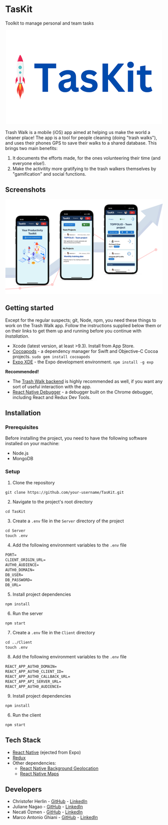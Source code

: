 # TasKit

Toolkit to manage personal and team tasks

<p align="center">
  <img src="images/logo.png" />
</p>



Trash Walk is a mobile (iOS) app aimed at helping us make the world a cleaner place! The app is a tool for people cleaning (doing "trash walks"), and uses their phones GPS to save their walks to a shared database. This brings two main benefits:

1. It documents the efforts made, for the ones volunteering their time (and everyone else!).
2. Make the activitity more gratifying to the trash walkers themselves by "gamification" and social functions.

## Screenshots

<p align="center">
  <img src="images/10.png" />
</p>



## Getting started

Except for the regular suspects; git, Node, npm, you need these things to work on the Trash Walk app. Follow the instructions supplied below them or on their links to get them up and running before you continue with *Installation*.

* Xcode (latest version, at least >9.3). Install from App Store.
* [Cocoapods](https://cocoapods.org) - a dependency manager for Swift and Objective-C Cocoa projects. 
  ```sudo gem install cocoapods```
* [Expo XDE](https://www.expo.io) - the Expo development environment.
  ```npm install -g exp```

**Recommended!**

* The [Trash Walk backend](https://github.com/cherlin/trash-walk-backend) is highly recommended as well, if you want any sort of useful interaction with the app.
* [React Native Debugger](https://github.com/jhen0409/react-native-debugger) - a debugger built on the Chrome debugger, including React and Redux Dev Tools.

## Installation

### Prerequisites
Before installing the project, you need to have the following software installed on your machine:
- Node.js
- MongoDB

### Setup
1. Clone the repository
```
git clone https://github.com/your-username/TasKit.git
```
2. Navigate to the project's root directory
```
cd TasKit
```
3. Create a `.env` file in the `Server` directory of the project
```
cd Server
touch .env
```
4. Add the following environment variables to the `.env` file
```
PORT=
CLIENT_ORIGIN_URL=
AUTH0_AUDIENCE=
AUTH0_DOMAIN=
DB_USER=
DB_PASSWORD=
DB_URL=
```
5. Install project dependencies
```
npm install
```
6. Run the server
```
npm start
```
7. Create a `.env` file in the `Client` directory
```
cd ../Client
touch .env
```
8. Add the following environment variables to the `.env` file
```
REACT_APP_AUTH0_DOMAIN=
REACT_APP_AUTH0_CLIENT_ID=
REACT_APP_AUTH0_CALLBACK_URL=
REACT_APP_API_SERVER_URL=
REACT_APP_AUTH0_AUDIENCE=
```
9. Install project dependencies
```
npm install
```
6. Run the client
```
npm start
```

## Tech Stack

* [React Native](https://facebook.github.io/react-native/) (ejected from Expo)
* [Redux](https://redux.js.org/)
* Other dependencies:
  * [React Native Background Geolocation](https://github.com/transistorsoft/react-native-background-geolocation)
  * [React Native Maps](https://github.com/react-community/react-native-maps)

## Developers

* Christofer Herlin - [GitHub](https://github.com/cherlin) - [LinkedIn](https://www.linkedin.com/in/cherl/)
* Juliane Nagao - [GitHub](https://github.com/junagao) - [LinkedIn](https://www.linkedin.com/in/junagao/)
* Necati Özmen - [GitHub](https://github.com/necatiozmen) - [LinkedIn](https://www.linkedin.com/in/necatiozmen/)
* Marco Antonio Ghiani - [GitHub](https://github.com/marcoantonioghiani01) - [LinkedIn](https://www.linkedin.com/in/marcoantonioghiani/)

